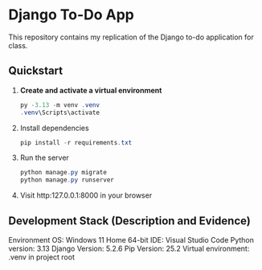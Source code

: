 # Django To-Do App

This repository contains my replication of the Django to-do application for class.  

## Quickstart

1. **Create and activate a virtual environment**
   ```powershell
   py -3.13 -m venv .venv
   .venv\Scripts\activate

2. Install dependencies
   ```powershell
   pip install -r requirements.txt

4. Run the server
   ```powershell
   python manage.py migrate
   python manage.py runserver
   
6. Visit http:127.0.0.1:8000 in your browser

## Development Stack (Description and Evidence)
Environment
OS: Windows 11 Home 64-bit
IDE: Visual Studio Code
Python version: 3.13
Django Version: 5.2.6
Pip Version: 25.2
Virtual environment: .venv in project root

